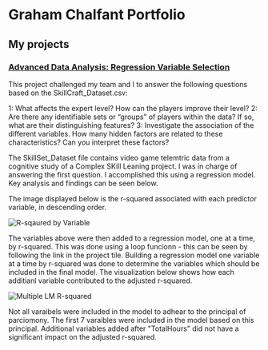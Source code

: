# Graham Chalfant Portfolio
## My projects

### [Advanced Data Analysis: Regression Variable Selection ](https://github.com/GrahamChalfant/Advanced_Data_Analysis_Project)

This project challenged my team and I to answer the following questions based on the SkillCraft_Dataset.csv: 

1: What affects the expert level? How can the players improve their level?
2: Are there any identifiable sets or “groups” of players within the data? If so, what are their distinguishing features? 
3: Investigate the association of the different variables. How many hidden factors are related to these characteristics? Can you interpret these factors?

The SkillSet_Dataset file contains video game telemtric data from a cognitive study of a Complex SKill Leaning project. I was in charge of answering the first question. I accomplished this using a regression model. Key analysis and findings can be seen below.  

The image displayed below is the r-squared associated with each predictor variable, in descending order. 

![R-sqaured by Variable](https://user-images.githubusercontent.com/70036009/129126071-91d66901-c239-4499-8837-e1a6abe405db.png)

The variables above were then added to a regression model, one at a time, by r-squared. This was done using a loop funcionn - this can be seen by following the link in the project tile. Building a regression model one variable at a time by r-squared was done to determine the variables which should be included in the final model. The visualization below shows how each additianl variable contributed to the adjusted r-squared. 

![Multiple LM R-squared](https://user-images.githubusercontent.com/70036009/129126196-9b064030-e62c-486a-ae9e-93e51074c79e.png)

Not all varaibels were included in the model to adhear to the principal of parciomony. The first 7 varaibles were included in the model based on this principal. Additional variables added after "TotalHours" did not have a significant impact on the adjusted r-squared. 

